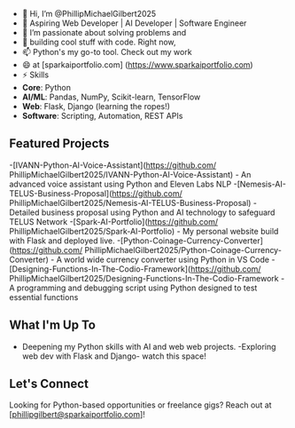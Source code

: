 - 👋 Hi, I’m @PhillipMichaelGilbert2025
- 👀 Aspiring Web Developer | AI Developer | Software Engineer
- 🌱 I’m passionate about solving problems and
- 💞️ building cool stuff with code. Right now,
- 📫 Python's my go-to tool. Check out my work
- 😄 at [sparkaiportfolio.com] (https://www.sparkaiportfolio.com) 
- ⚡ Skills
- **Core**: Python
- **AI/ML**: Pandas, NumPy, Scikit-learn,
  TensorFlow
- **Web**: Flask, Django (learning the ropes!)
- **Software**: Scripting, Automation,
  REST APIs
  
## Featured Projects
-[IVANN-Python-AI-Voice-Assistant](https://github.com/
PhillipMichaelGilbert2025/IVANN-Python-AI-Voice-Assistant) - An advanced
voice assistant using Python and Eleven Labs  NLP
-[Nemesis-AI-TELUS-Business-Proposal](https://github.com/
PhillipMichaelGilbert2025/Nemesis-AI-TELUS-Business-Proposal) - Detailed
business proposal using Python and AI technology to safeguard TELUS Network
-[Spark-AI-Portfolio](https://github.com/
PhillipMichaelGilbert2025/Spark-AI-Portfolio) - My 
personal website build with Flask and deployed live.
-[Python-Coinage-Currency-Converter](https://github.com/
PhillipMichaelGilbert2025/Python-Coinage-Currency-Converter) - A 
world wide currency converter using Python in VS Code 
-[Designing-Functions-In-The-Codio-Framework](https://github.com/
PhillipMichaelGilbert2025/Designing-Functions-In-The-Codio-Framework - A
programming and debugging script using Python designed to test essential functions

## What I'm Up To
- Deepening my Python skills with AI and web
web projects.
-Exploring web dev with Flask and Django-
watch this space!

## Let's Connect
Looking for Python-based opportunities or
freelance gigs? Reach out at 
[phillipgilbert@sparkaiportfolio.com]!
